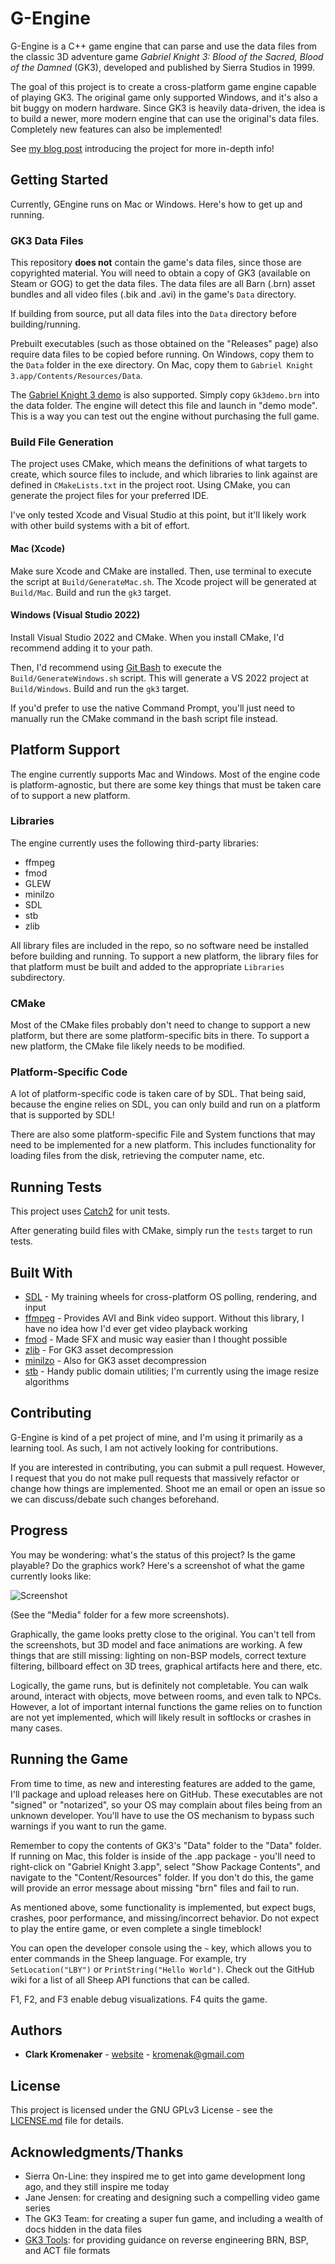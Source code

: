 # G-Engine
G-Engine is a C++ game engine that can parse and use the data files from the classic 3D adventure game *Gabriel Knight 3: Blood of the Sacred, Blood of the Damned* (GK3), developed and published by Sierra Studios in 1999.

The goal of this project is to create a cross-platform game engine capable of playing GK3. The original game only supported Windows, and it's also a bit buggy on modern hardware. Since GK3 is heavily data-driven, the idea is to build a newer, more modern engine that can use the original's data files. Completely new features can also be implemented!

See [my blog post](http://clarkkromenaker.com/post/gengine-01-introduction/) introducing the project for more in-depth info!

## Getting Started
Currently, GEngine runs on Mac or Windows. Here's how to get up and running.

### GK3 Data Files
This repository **does not** contain the game's data files, since those are copyrighted material. You will need to obtain a copy of GK3 (available on Steam or GOG) to get the data files. The data files are all Barn (.brn) asset bundles and all video files (.bik and .avi) in the game's `Data` directory.

If building from source, put all data files into the `Data` directory before building/running.

Prebuilt executables (such as those obtained on the "Releases" page) also require data files to be copied before running. On Windows, copy them to the `Data` folder in the exe directory. On Mac, copy them to `Gabriel Knight 3.app/Contents/Resources/Data`.

The [Gabriel Knight 3 demo](https://archive.org/details/GabrielKnight3BloodOfTheSacredBloodOfTheDamnedDemo) is also supported. Simply copy `Gk3demo.brn` into the data folder. The engine will detect this file and launch in "demo mode". This is a way you can test out the engine without purchasing the full game.

### Build File Generation
The project uses CMake, which means the definitions of what targets to create, which source files to include, and which libraries to link against are defined in `CMakeLists.txt` in the project root. Using CMake, you can generate the project files for your preferred IDE.

I've only tested Xcode and Visual Studio at this point, but it'll likely work with other build systems with a bit of effort.

#### Mac (Xcode)
Make sure Xcode and CMake are installed. Then, use terminal to execute the script at `Build/GenerateMac.sh`. The Xcode project will be generated at `Build/Mac`. Build and run the `gk3` target.

#### Windows (Visual Studio 2022)
Install Visual Studio 2022 and CMake. When you install CMake, I'd recommend adding it to your path.

Then, I'd recommend using [Git Bash](https://gitforwindows.org/) to execute the `Build/GenerateWindows.sh` script. This will generate a VS 2022 project at `Build/Windows`. Build and run the `gk3` target.

If you'd prefer to use the native Command Prompt, you'll just need to manually run the CMake command in the bash script file instead.

## Platform Support
The engine currently supports Mac and Windows. Most of the engine code is platform-agnostic, but there are some key things that must be taken care of to support a new platform.

### Libraries
The engine currently uses the following third-party libraries:

- ffmpeg
- fmod
- GLEW
- minilzo
- SDL
- stb
- zlib

All library files are included in the repo, so no software need be installed before building and running. To support a new platform, the library files for that platform must be built and added to the appropriate `Libraries` subdirectory.

### CMake
Most of the CMake files probably don't need to change to support a new platform, but there are some platform-specific bits in there. To support a new platform, the CMake file likely needs to be modified.

### Platform-Specific Code
A lot of platform-specific code is taken care of by SDL. That being said, because the engine relies on SDL, you can only build and run on a platform that is supported by SDL!

There are also some platform-specific File and System functions that may need to be implemented for a new platform. This includes functionality for loading files from the disk, retrieving the computer name, etc. 

## Running Tests
This project uses [Catch2](https://github.com/catchorg/Catch2) for unit tests.

After generating build files with CMake, simply run the `tests` target to run tests.

## Built With

* [SDL](https://www.libsdl.org/) - My training wheels for cross-platform OS polling, rendering, and input
* [ffmpeg](https://ffmpeg.org/) - Provides AVI and Bink video support. Without this library, I have no idea how I'd ever get video playback working
* [fmod](https://www.fmod.com/) - Made SFX and music way easier than I thought possible
* [zlib](https://www.zlib.net/) - For GK3 asset decompression
* [minilzo](http://www.oberhumer.com/opensource/lzo/) - Also for GK3 asset decompression
* [stb](https://github.com/nothings/stb) - Handy public domain utilities; I'm currently using the image resize algorithms

## Contributing
G-Engine is kind of a pet project of mine, and I'm using it primarily as a learning tool. As such, I am not actively looking for contributions.

If you are interested in contributing, you can submit a pull request. However, I request that you do not make pull requests that massively refactor or change how things are implemented. Shoot me an email or open an issue so we can discuss/debate such changes beforehand.

## Progress
You may be wondering: what's the status of this project? Is the game playable? Do the graphics work? Here's a screenshot of what the game currently looks like:

![Screenshot](Media/Screenshot-0.png?raw=true "Screenshot")

(See the "Media" folder for a few more screenshots).

Graphically, the game looks pretty close to the original. You can't tell from the screenshots, but 3D model and face animations are working. A few things that are still missing: lighting on non-BSP models, correct texture filtering, billboard effect on 3D trees, graphical artifacts here and there, etc.

Logically, the game runs, but is definitely not completable. You can walk around, interact with objects, move between rooms, and even talk to NPCs. However, a lot of important internal functions the game relies on to function are not yet implemented, which will likely result in softlocks or crashes in many cases.

## Running the Game
From time to time, as new and interesting features are added to the game, I'll package and upload releases here on GitHub. These executables are not "signed" or "notarized", so your OS may complain about files being from an unknown developer. You'll have to use the OS mechanism to bypass such warnings if you want to run the game.

Remember to copy the contents of GK3's "Data" folder to the "Data" folder. If running on Mac, this folder is inside of the .app package - you'll need to right-click on "Gabriel Knight 3.app", select "Show Package Contents", and navigate to the "Content/Resources" folder. If you don't do this, the game will provide an error message about missing "brn" files and fail to run.

As mentioned above, some functionality is implemented, but expect bugs, crashes, poor performance, and missing/incorrect behavior. Do not expect to play the entire game, or even complete a single timeblock!

You can open the developer console using the `~` key, which allows you to enter commands in the Sheep language. For example, try `SetLocation("LBY")` or `PrintString("Hello World")`. Check out the GitHub wiki for a list of all Sheep API functions that can be called.

F1, F2, and F3 enable debug visualizations. F4 quits the game.

## Authors

* **Clark Kromenaker** - [website](http://clarkkromenaker.com/) - kromenak@gmail.com

## License
This project is licensed under the GNU GPLv3 License - see the [LICENSE.md](LICENSE.md) file for details.

## Acknowledgments/Thanks
* Sierra On-Line: they inspired me to get into game development long ago, and they still inspire me today
* Jane Jensen: for creating and designing such a compelling video game series
* The GK3 Team: for creating a super fun game, and including a wealth of docs hidden in the data files
* [GK3 Tools](https://sourceforge.net/projects/gk3tools/): for providing guidance on reverse engineering BRN, BSP, and ACT file formats

